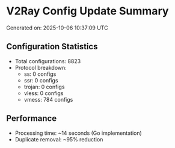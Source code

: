 # V2Ray Config Update Summary
Generated on: 2025-10-06 10:37:09 UTC

## Configuration Statistics
- Total configurations: 8823
- Protocol breakdown:
  - ss: 0 configs
  - ssr: 0 configs
  - trojan: 0 configs
  - vless: 0 configs
  - vmess: 784 configs

## Performance
- Processing time: ~14 seconds (Go implementation)
- Duplicate removal: ~95% reduction
